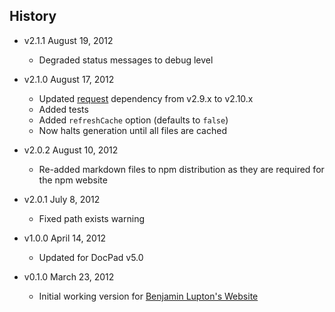 ## History

- v2.1.1 August 19, 2012
	- Degraded status messages to debug level

- v2.1.0 August 17, 2012
	- Updated [request](https://github.com/mikeal/request) dependency from v2.9.x to v2.10.x
	- Added tests
	- Added `refreshCache` option (defaults to `false`)
	- Now halts generation until all files are cached

- v2.0.2 August 10, 2012
	- Re-added markdown files to npm distribution as they are required for the npm website

- v2.0.1 July 8, 2012
	- Fixed path exists warning

- v1.0.0 April 14, 2012
	- Updated for DocPad v5.0

- v0.1.0 March 23, 2012
	- Initial working version for [Benjamin Lupton's Website](https://github.com/balupton/balupton.docpad)